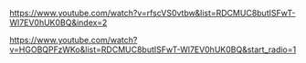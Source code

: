 https://www.youtube.com/watch?v=rfscVS0vtbw&list=RDCMUC8butISFwT-Wl7EV0hUK0BQ&index=2

https://www.youtube.com/watch?v=HGOBQPFzWKo&list=RDCMUC8butISFwT-Wl7EV0hUK0BQ&start_radio=1

